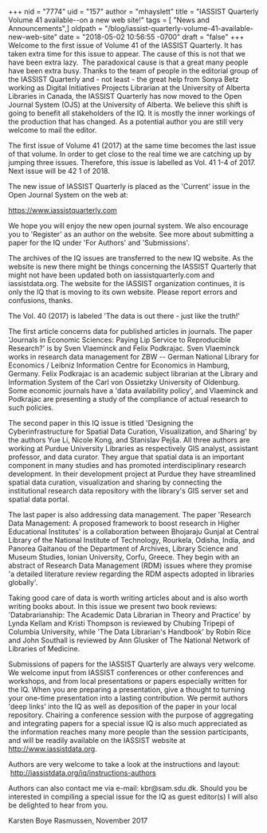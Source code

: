 +++
nid = "7774"
uid = "157"
author = "mhayslett"
title = "IASSIST Quarterly Volume 41 available--on a new web site!"
tags = [ "News and Announcements",]
oldpath = "/blog/iassist-quarterly-volume-41-available-new-web-site"
date = "2018-05-02 10:56:55 -0700"
draft = "false"
+++
Welcome to the first issue of Volume 41 of the IASSIST Quarterly. It has
taken extra time for this issue to appear. The cause of this is not that
we have been extra lazy.  The paradoxical cause is that a great many
people have been extra busy. Thanks to the team of people in the
editorial group of the IASSIST Quarterly and - not least - the great
help from Sonya Betz working as Digital Initiatives Projects Librarian
at the University of Alberta Libraries in Canada, the IASSIST Quarterly
has now moved to the Open Journal System (OJS) at the University of
Alberta. We believe this shift is going to benefit all stakeholders of
the IQ. It is mostly the inner workings of the production that has
changed. As a potential author you are still very welcome to mail the
editor.

The first issue of Volume 41 (2017) at the same time becomes the last
issue of that volume. In order to get close to the real time we are
catching up by jumping three issues. Therefore, this issue is labelled
as Vol. 41 1-4 of 2017. Next issue will be 42 1 of 2018. 

The new issue of IASSIST Quarterly is placed as the \'Current\' issue in
the Open Journal System on the web at:

<https://www.iassistquarterly.com>

We hope you will enjoy the new open journal system. We also encourage
you to \'Register\' as an author on the website. See more about
submitting a paper for the IQ under \'For Authors\' and
\'Submissions\'. 

The archives of the IQ issues are transferred to the new IQ website. As
the website is new there might be things concerning the IASSIST
Quarterly that might not have been updated both on iassistquarterly.com
and iassistdata.org. The website for the IASSIST organization continues,
it is only the IQ that is moving to its own website. Please report
errors and confusions, thanks.

The Vol. 40 (2017) is labeled \'The data is out there - just like the
truth!\' 

The first article concerns data for published articles in journals. The
paper 'Journals in Economic Sciences: Paying Lip Service to Reproducible
Research?' is by Sven Vlaeminck and Felix Podkrajac. Sven Vlaeminck
works in research data management for ZBW -- German National Library for
Economics / Leibniz Information Centre for Economics in Hamburg,
Germany. Felix Podkrajac is an academic subject librarian at the Library
and Information System of the Carl von Ossietzky University of
Oldenburg. Some economic journals have a \'data availability policy\',
and Vlaeminck and Podkrajac are presenting a study of the compliance of
actual research to such policies.

The second paper in this IQ issue is titled \'Designing the
Cyberinfrastructure for Spatial Data Curation, Visualization, and
Sharing\' by the authors Yue Li, Nicole Kong, and Stanislav Pejša. All
three authors are working at Purdue University Libraries as respectively
GIS analyst, assistant professor, and data curator. They argue that
spatial data is an important component in many studies and has promoted
interdisciplinary research development. In their development project at
Purdue they have streamlined spatial data curation, visualization and
sharing by connecting the institutional research data repository with
the library's GIS server set and spatial data portal.

The last paper is also addressing data management. The paper \'Research
Data Management: A proposed framework to boost research in Higher
Educational Institutes\' is a collaboration between Bhojaraju Gunjal at
Central Library of the National Institute of Technology, Rourkela,
Odisha, India, and Panorea Gaitanou of the Department of Archives,
Library Science and Museum Studies, Ionian University, Corfu, Greece.
They begin with an abstract of Research Data Management (RDM) issues
where they promise \'a detailed literature review regarding the RDM
aspects adopted in libraries globally\'.

Taking good care of data is worth writing articles about and is also
worth writing books about. In this issue we present two book reviews:
\'Databrarianship: The Academic Data Librarian in Theory and Practice\'
by Lynda Kellam and Kristi Thompson is reviewed by Chubing Tripepi of
Columbia University, while \'The Data Librarian's Handbook\' by Robin
Rice and John Southall is reviewed by Ann Glusker of The National
Network of Libraries of Medicine.

Submissions of papers for the IASSIST Quarterly are always very welcome.
We welcome input from IASSIST conferences or other conferences and
workshops, and from local presentations or papers especially written for
the IQ. When you are preparing a presentation, give a thought to turning
your one-time presentation into a lasting contribution. We permit
authors \'deep links\' into the IQ as well as deposition of the paper in
your local repository. Chairing a conference session with the purpose of
aggregating and integrating papers for a special issue IQ is also much
appreciated as the information reaches many more people than the session
participants, and will be readily available on the IASSIST website at
<http://www.iassistdata.org>.  

Authors are very welcome to take a look at the instructions and layout:
 <http://iassistdata.org/iq/instructions-authors>

Authors can also contact me via e-mail: kbr\@sam.sdu.dk. Should you be
interested in compiling a special issue for the IQ as guest editor(s) I
will also be delighted to hear from you.  

Karsten Boye Rasmussen, November 2017
